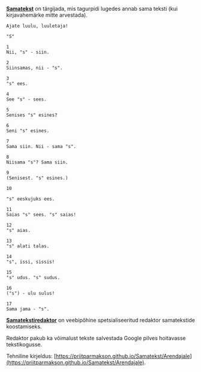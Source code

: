 **[Samatekst](https://et.wikipedia.org/wiki/Palindroom)** on tärgijada, mis tagurpidi lugedes annab sama teksti (kui kirjavahemärke mitte arvestada).

```
Ajate luulu, luuletaja!
```

```
"S"

1
Nii, "s" - siin.

2
Siinsamas, nii - "s".

3
"s" ees.

4
See "s" - sees.

5
Senises "s" esines?

6
Seni "s" esines.

7
Sama siin. Nii - sama "s".

8
Niisama "s"? Sama siin.

9
(Senisest. "s" esines.)

10

"s" eeskujuks ees.

11
Saias "s" sees. "s" saias!

12
"s" aias.

13
"s" alati talas.

14
"s", issi, sissis!

15
"s" udus. "s" sudus.

16
("s") - ulu sulus!

17
Sama jama - "s".
```

**[Samatekstiredaktor](https://priitparmakson.github.io/Samatekstiredaktor)** on veebipõhine spetsialiseeritud redaktor samatekstide koostamiseks.

Redaktor pakub ka võimalust tekste salvestada Google pilves hoitavasse tekstikogusse.

Tehniline kirjeldus: [https://priitparmakson.github.io/Samatekst/Arendajale](https://priitparmakson.github.io/Samatekst/Arendajale).